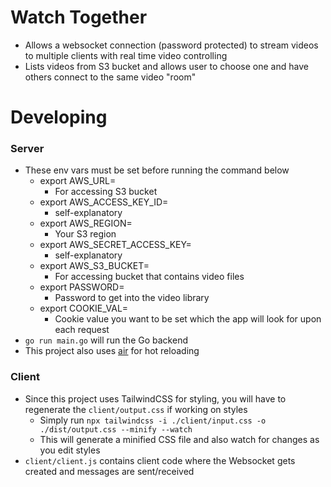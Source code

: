 # Watch Together

-   Allows a websocket connection (password protected) to stream videos to multiple clients with real time video controlling
-   Lists videos from S3 bucket and allows user to choose one and have others connect to the same video "room"

# Developing

### Server

-   These env vars must be set before running the command below
    -   export AWS_URL=
        -   For accessing S3 bucket
    -   export AWS_ACCESS_KEY_ID=
        -   self-explanatory
    -   export AWS_REGION=
        -   Your S3 region
    -   export AWS_SECRET_ACCESS_KEY=
        -   self-explanatory
    -   export AWS_S3_BUCKET=
        -   For accessing bucket that contains video files
    -   export PASSWORD=
        -   Password to get into the video library
    -   export COOKIE_VAL=
        -   Cookie value you want to be set which the app will look for upon each request
-   `go run main.go` will run the Go backend
-   This project also uses [air](https://github.com/air-verse/air) for hot reloading

### Client

-   Since this project uses TailwindCSS for styling, you will have to regenerate the `client/output.css` if working on styles
    -   Simply run `npx tailwindcss -i ./client/input.css -o ./dist/output.css --minify --watch`
    -   This will generate a minified CSS file and also watch for changes as you edit styles
-   `client/client.js` contains client code where the Websocket gets created and messages are sent/received
